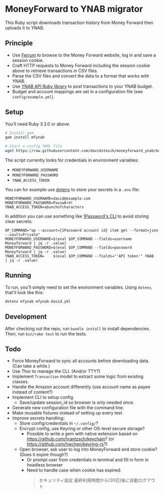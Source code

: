 # MoneyForward to YNAB migrator

This Ruby script downloads transaction history from Money Forward then uploads
it to YNAB.

## Principle

- Use [Ferrum](https://github.com/rubycdp/ferrum) to browse to the Money Forward
  website, log in and save a session cookie.
- Craft HTTP requests to Money Forward including the session cookie above to
  retrieve transactions in CSV files.
- Parse the CSV files and convert the data to a format that works with YNAB.
- Use [YNAB API Ruby library](https://github.com/ynab/ynab-sdk-ruby) to post
  transactions to your YNAB budget.
- Budget and account mappings are set in a configuration file (see `config/example.yml`).

## Setup

You'll need Ruby 3.3.0 or above.

```sh
# Install gem
gem install mfynab

# Start a config YAML file
wget https://raw.githubusercontent.com/davidstosik/moneyforward_ynab/main/config/example.yml -O mfynab-david.yml
```

The script currently looks for credentials in environment variables:

- `MONEYFORWARD_USERNAME`
- `MONEYFORWARD_PASSWORD`
- `YNAB_ACCESS_TOKEN`

You can for example use [dotenv](https://github.com/bkeepers/dotenv)
to store your secrets in a `.env` file:

```
MONEYFORWARD_USERNAME=david@example.com
MONEYFORWARD_PASSWORD=Passw0rd!
YNAB_ACCESS_TOKEN=abunchofcharacters
```

In addition you can use something like [1Password's CLI](https://developer.1password.com/docs/cli/)
to avoid storing clear secrets:

```
OP_COMMAND="op --account={1Password account id} item get --format=json --vault=Private"
MONEYFORWARD_USERNAME=$(eval $OP_COMMAND --fields=username Moneyforward | jq -r .value)
MONEYFORWARD_PASSWORD=$(eval $OP_COMMAND --fields=password Moneyforward | jq -r .value)
YNAB_ACCESS_TOKEN=    $(eval $OP_COMMAND --fields="'API token'" YNAB    | jq -r .value)
```

## Running

To run, you'll simply need to set the environment variables.
Using `dotenv`, that'll look like this:

```sh
dotenv mfynab mfynab-david.yml
```

## Development

After checking out the repo, run `bundle install` to install dependencies.
Then, run `bin/rake test` to run the tests.

## Todo

- Force MoneyForward to sync all accounts before downloading data. (Can take a while.)
- Use Thor to manage the CLI. (And/or TTY?)
- Implement `Transaction` model to extract some logic from existing classes.
- Handle the Amazon account differently (use account name as payee instead of content?)
- Implement CLI to setup config.
  - Save/update session_id so browser is only needed once.
- Generate new configuration file with the command line.
- Make reusable fixtures instead of setting up every test
- Improve secrets handling:
  - Store config/credentials in `~/.config/`?
  - Encrypt config, use Keyring or other OS-level secure storage?
    - Possible to write a gem with native extension based on <https://github.com/hrantzsch/keychain>? (or <https://github.com/hwchen/keyring-rs>?)
  - Open browser, ask user to log into MoneyForward and store cookie? (Does it expire though?)
    - Or prompt user from credentials in terminal and fill in form in headless browser
    - Need to handle case when cookie has expired:
      > セキュリティ設定	最終利用時間から[30日]後に自動ログアウト
